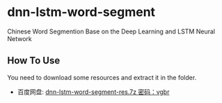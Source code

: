 # dnn-lstm-word-segment
Chinese Word Segmention Base on the Deep Learning and LSTM Neural Network

## How To Use
You need to download some resources and extract it in the folder.
- 百度网盘: [dnn-lstm-word-segment-res.7z  密码：vgbr](http://pan.baidu.com/s/1pLo4e75)